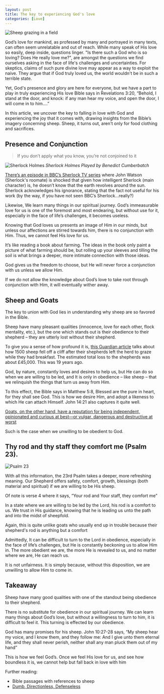 ```yaml
---
layout: post
title: The key to experiencing God's love
categories: [Love]
---
```


![Sheep grazing in a field ](https://images.unsplash.com/photo-1494079218307-7fa091ab4df2?q=80&w=2940&auto=format&fit=crop&ixlib=rb-4.0.3&ixid=M3wxMjA3fDB8MHxwaG90by1wYWdlfHx8fGVufDB8fHx8fA%3D%3D "Sheep grazing in a field. ")

God’s love for mankind, as professed by many and portrayed in many texts, can often seem unrelatable and out of reach. While many speak of His love so easily, deep inside, questions linger. "Is there such a God who is so loving? Does He really love me?", are amongst the questions we find ourselves asking in the face of life's challenges and uncertainties. For skeptics, claims of such pure divine love may appear as a way to exploit the naive. They argue that if God truly loved us, the world wouldn't be in such a terrible state.

Yet, God's presence and glory are here for everyone, but we have a part to play in truly experiencing His love
Bible says in Revelations 3:20, “Behold, I stand at the door, and knock: if any man hear my voice, and open the door, I will come in to him….”

In this article, we uncover the key to falling in love with God and experiencing the joy that it comes with, drawing insights from the Bible’s imagery concerning sheep. Sheep, it turns out, aren't only for food clothing and sacrifices.

## Presence and Conjunction

> If you don’t apply what you know, you’re not conjoined to it

![Sherlock Holmes ](https://static.independent.co.uk/s3fs-public/thumbnails/image/2014/03/07/09/Sherlock-PA2.jpg?quality=75&width=1250&crop=3%3A2%2Csmart&auto=webp "Sherlock Holmes. src: https://www.independent.co.uk/arts-entertainment/tv/news/sherlock-fans-rejoice-benedict-cumberbatch-would-love-to-play-the-detective-into-old-age-9756190.html")
_Sherlock Holmes Played by Benedict Cumberbatch_

[There’s an episode in BBC’s Sherlock TV series](https://youtu.be/fedC7Pv08Ms?si=jLhQZ9IYfb_oahxZ) where John Watson (Sherlock's roomate) is shocked that given how intelligent Sherlock (main character) is, he doesn’t know that the earth revolves around the sun. Sherlock acknowledges his ignorance, stating that the fact not useful for his work (by the way, if you have not seen BBC’s Sherlock…really?)

Likewise, We learn many things in our spiritual journey. God’s immeasurable love for us is one of the foremost and most endearing, but without use for it, especially in the face of life’s challenges, it becomes useless.

Knowing that God loves us presents an image of Him in our minds, but unless our affections are stirred towards him, there is no conjunction with Him. Thus, we cannot feel His love for us.

It’s like reading a book about farming. The ideas in the book only paint a picture of what farming should be, but rolling up your sleeves and tilling the soil is what brings a deeper, more intimate connection with those ideas.

God gives us the freedom to choose, but He will never force a conjunction with us unless we allow Him.

If we do not allow the knowledge about God’s love to take root through conjunction with Him, it will eventually wither away.

## Sheep and Goats

The key to union with God lies in understanding why sheep are so favored in the Bible.

Sheep have many pleasant qualities (innocence, love for each other, flock mentality, etc.), but the one which stands out is their obedience to their shepherd – they are utterly lost without their shepherd.

To give you a sense of how profound it is, [this Guardian article](https://www.theguardian.com/world/2005/jul/09/1) talks about how 1500 sheep fell off a cliff after their shepherds left the herd to graze while they had breakfast. The estimated total loss to the shepherds was about £45,000. This was 19 years ago.

God, by nature, constantly loves and desires to help us, but He can do so when we are willing to be led, and It is only in obedience – like sheep – that we relinquish the things that turn us away from Him.

To this effect, the Bible says in Matthew 5:8, Blessed are the pure in heart, for they shall see God. This is how we desire Him, and adopt a likeness to which He can attach Himself. John 14:21 also captures it quite well.

[Goats, on the other hand, have a reputation for being independent, opinionated and curious at best—or vulgar, dangerous and destructive at worst](https://www.ucg.org/beyond-today/blogs/what-is-the-difference-between-sheep-and-goats)

Such is the case when we unwilling to be obedient to God.

## Thy rod and thy staff they comfort me (Psalm 23).

![Psalm 23 ](https://images.pexels.com/photos/7983593/pexels-photo-7983593.jpeg?auto=compress&cs=tinysrgb&w=1260&h=750&dpr=2 "Photo by Pelageia  Zelenina from Pexels: https://www.pexels.com/photo/calm-woman-lying-with-closed-eyes-in-nature-in-daytime-7983593//")

With all this information, the 23rd Psalm takes a deeper, more refreshing meaning. Our Shepherd offers safety, comfort, growth, blessings (both material and spiritual) if we are willing to be His sheep.

Of note is verse 4 where it says, “Your rod and Your staff, they comfort me”

In a state where we are willing to be led by the Lord, his rod is a comfort to us. We trust in His guidance, knowing that he is leading us unto the path and into the midst of sheepfold.

Again, this is quite unlike goats who usually end up in trouble because their shepherd's rod is anything but a comfort

Admittedly, It can be difficult to turn to the Lord in obedience, especially in the face of life’s challenges, but He is constantly beckoning us to allow Him in. The more obedient we are, the more He is revealed to us, and no matter where we are, He can reach us.

It is not unfairness. It is simply because, without this disposition, we are unwilling to allow Him to come in.

## Takeaway

Sheep have many good qualities with one of the standout being obedience to their shepherd.

There is no substitute for obedience in our spiritual journey. We can learn many things about God’s love, but without a willingness to turn to him, it is difficult to feel it. This turning is effected by our obedience.

God has many promises for his sheep. John 10:27-28 says, “My sheep hear my voice, and I know them, and they follow me: And I give unto them eternal life, and they shall never perish, neither shall any man pluck them out of my hand”

This is how we feel God’s. Once we feel His love for us, and see how boundless it is, we cannot help but fall back in love with him

Further reading:

- Bible passages with references to sheep
- [Dumb, Directionless, Defenseless](https://www.challies.com/christian-living/dumb-directionless-defenseless/)
